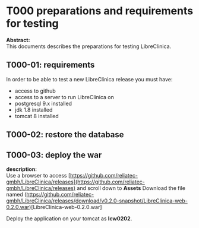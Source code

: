 # T000 preparations and requirements for testing

**Abstract:**  
This documents describes the preparations for testing LibreClinica.

## T000-01: requirements
In order to be able to test a new LibreClinica release you must have:
- access to github
- access to a server to run LibreClinica on
- postgresql 9.x installed
- jdk 1.8 installed
- tomcat 8 installed

## T000-02: restore the database

## T000-03: deploy the war
**description:**  
Use a browser to access [https://github.com/reliatec-gmbh/LibreClinica/releases](https://github.com/reliatec-gmbh/LibreClinica/releases) and scroll down to **Assets**
Download the file named 
(https://github.com/reliatec-gmbh/LibreClinica/releases/download/v0.2.0-snapshot/LibreClinica-web-0.2.0.war)[LibreClinica-web-0.2.0.war]

Deploy the application on your tomcat as **lcw0202**.


